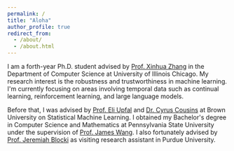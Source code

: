 ```yaml
---
permalink: /
title: "Aloha"
author_profile: true
redirect_from: 
  - /about/
  - /about.html
---
```



I am a forth-year Ph.D. student advised by [Prof. Xinhua Zhang](https://www.cs.uic.edu/~zhangx/) in the Department of Computer Science at University of Illinois Chicago. My research interest is the robustness and trustworthiness in machine learning. I'm currently focusing on areas involving temporal data such as continual learning, reinforcement learning, and large language models.

Before that, I was advised by [Prof. Eli Upfal](https://cs.brown.edu/people/eupfal/) and [Dr. Cyrus Cousins](https://cs.brown.edu/~ccousins/) at Brown University on Statistical Machine Learning. I obtained my Bachelor's degree in Computer Science and Mathematics at Pennsylvania State University under the supervision of [Prof. James Wang](https://wang.ist.psu.edu/docs/home.shtml). I also fortunately advised by  [Prof. Jeremiah Blocki](https://www.cs.purdue.edu/homes/jblocki/) as visiting research assistant in Purdue University. 

